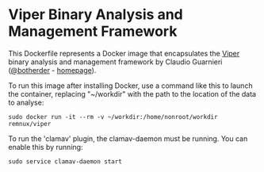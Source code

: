 # Viper Binary Analysis and Management Framework

This Dockerfile represents a Docker image that encapsulates the [Viper][1] binary analysis and management framework by Claudio Guarnieri ([@botherder][2] - [homepage][3]).

To run this image after installing Docker, use a command like this to launch the container, replacing "~/workdir" with the path to the location of the data to analyse:

    sudo docker run -it --rm -v ~/workdir:/home/nonroot/workdir remnux/viper

To run the 'clamav' plugin, the clamav-daemon must be running. You can enable this by running:

    sudo service clamav-daemon start

  [1]: https://github.com/viper-framework/viper
  [2]: https://twitter.com/botherder
  [3]: https://nex.sx/
